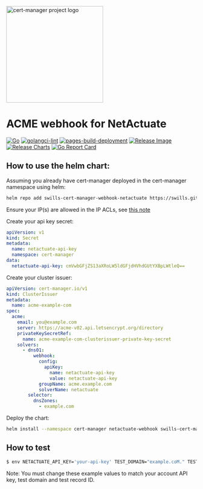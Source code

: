 <p>
  <img src="https://raw.githubusercontent.com/cert-manager/cert-manager/d53c0b9270f8cd90d908460d69502694e1838f5f/logo/logo-small.png" height="256" width="256" alt="cert-manager project logo" />
</p>

# ACME webhook for NetActuate

[![Go](https://github.com/swills/cert-manager-webhook-netactuate/actions/workflows/build.yml/badge.svg)](https://github.com/swills/cert-manager-webhook-netactuate/actions/workflows/build.yml)
[![golangci-lint](https://github.com/swills/cert-manager-webhook-netactuate/actions/workflows/golangci-lint.yml/badge.svg)](https://github.com/swills/cert-manager-webhook-netactuate/actions/workflows/golangci-lint.yml)
[![pages-build-deployment](https://github.com/swills/cert-manager-webhook-netactuate/actions/workflows/pages/pages-build-deployment/badge.svg)](https://github.com/swills/cert-manager-webhook-netactuate/actions/workflows/pages/pages-build-deployment)
[![Release Image](https://github.com/swills/cert-manager-webhook-netactuate/actions/workflows/release-docker.yml/badge.svg)](https://github.com/swills/cert-manager-webhook-netactuate/actions/workflows/release-docker.yml)
[![Release Charts](https://github.com/swills/cert-manager-webhook-netactuate/actions/workflows/release-charts.yml/badge.svg)](https://github.com/swills/cert-manager-webhook-netactuate/actions/workflows/release-charts.yml)
[![Go Report Card](https://goreportcard.com/badge/github.com/swills/cert-manager-webhook-netactuate)](https://goreportcard.com/report/github.com/swills/cert-manager-webhook-netactuate)

## How to use the helm chart:

Assuming you already have cert-manager deployed in the cert-manager namespace using helm:

```bash
helm repo add swills-cert-manager-webhook-netactuate https://swills.github.io/cert-manager-webhook-netactuate/
```

Ensure your IP(s) are allowed in the IP ACLs, see [this note](https://status.netactuate.com/pages/maintenance/59cd452c6a99786b77cab2f7/67d1c5fe63ec070537f4b651)


Create your api key secret:
```yaml
apiVersion: v1
kind: Secret
metadata:
  name: netactuate-api-key
  namespace: cert-manager
data:
  netactuate-api-key: cmVwbGFjZS13aXRoLW5ldGFjdHVhdGUtYXBpLWtleQ==
```

Create your cluster issuer:
```yaml
apiVersion: cert-manager.io/v1
kind: ClusterIssuer
metadata:
  name: acme-example-com
spec:
  acme:
    email: you@example.com
    server: https://acme-v02.api.letsencrypt.org/directory
    privateKeySecretRef:
      name: acme-example-com-clusterissuer-private-key-secret
    solvers:
      - dns01:
          webhook:
            config:
              apiKey:
                name: netactuate-api-key
                value: netactuate-api-key
            groupName: acme.example.com
            solverName: netactuate
        selector:
          dnsZones:
            - example.com
```

Deploy the chart:
```bash
helm install --namespace cert-manager netactuate-webhook swills-cert-manager-webhook-netactuate/netactuate-webhook
```

## How to test
```bash
$ env NETACTUATE_API_KEY='your-api-key' TEST_DOMAIN="example.coM." TEST_RECORD_ID=123456 go test -v ./...
```

Note: You must change these example values to match your account API key, test domain and test record ID.
